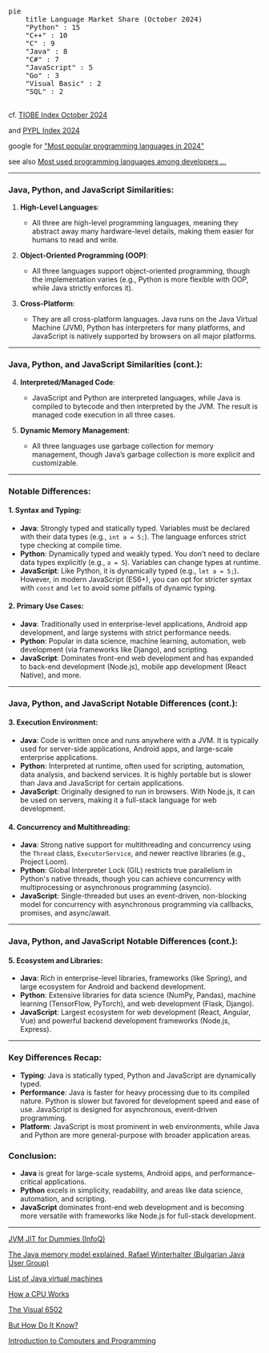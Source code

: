 
<pre  class="mermaid">
pie
    title Language Market Share (October 2024)
    "Python" : 15
    "C++" : 10
    "C" : 9
    "Java" : 8
    "C#" : 7
    "JavaScript" : 5
    "Go" : 3
    "Visual Basic" : 2
    "SQL" : 2

</pre>

cf. [TIOBE Index October 2024](https://www.techrepublic.com/article/tiobe-index-news-october-2024-rust-climbs-the-ranks/)

and [PYPL Index 2024](https://www.orientsoftware.com/blog/most-popular-programming-languages/)

google for ["Most popular programming languages in 2024"](https://www.google.com/search?q=Most+popular+programming+languages+in+20240)

see also [Most used programming languages among developers &hellip;](https://www.statista.com/statistics/793628/worldwide-developer-survey-most-used-languages/)

---

### **Java, Python, and JavaScript Similarities:**
1. **High-Level Languages**: 
   - All three are high-level programming languages, meaning they abstract away many hardware-level details, making them easier for humans to read and write.
   
2. **Object-Oriented Programming (OOP)**: 
   - All three languages support object-oriented programming, though the implementation varies (e.g., Python is more flexible with OOP, while Java strictly enforces it).

3. **Cross-Platform**: 
   - They are all cross-platform languages. Java runs on the Java Virtual Machine (JVM), Python has interpreters for many platforms, and JavaScript is natively supported by browsers on all major platforms.

---

### **Java, Python, and JavaScript Similarities (cont.):**
4. **Interpreted/Managed Code**: 
   - JavaScript and Python are interpreted languages, while Java is compiled to bytecode and then interpreted by the JVM. The result is managed code execution in all three cases.

5. **Dynamic Memory Management**: 
   - All three languages use garbage collection for memory management, though Java’s garbage collection is more explicit and customizable.

---

### **Notable Differences:**

#### **1. Syntax and Typing:**
   - **Java**: Strongly typed and statically typed. Variables must be declared with their data types (e.g., `int a = 5;`). The language enforces strict type checking at compile time.
   - **Python**: Dynamically typed and weakly typed. You don't need to declare data types explicitly (e.g., `a = 5`). Variables can change types at runtime.
   - **JavaScript**: Like Python, it is dynamically typed (e.g., `let a = 5;`). However, in modern JavaScript (ES6+), you can opt for stricter syntax with `const` and `let` to avoid some pitfalls of dynamic typing.

#### **2. Primary Use Cases:**
   - **Java**: Traditionally used in enterprise-level applications, Android app development, and large systems with strict performance needs.
   - **Python**: Popular in data science, machine learning, automation, web development (via frameworks like Django), and scripting.
   - **JavaScript**: Dominates front-end web development and has expanded to back-end development (Node.js), mobile app development (React Native), and more.

---

### **Java, Python, and JavaScript Notable Differences (cont.):**
#### **3. Execution Environment:**
   - **Java**: Code is written once and runs anywhere with a JVM. It is typically used for server-side applications, Android apps, and large-scale enterprise applications.
   - **Python**: Interpreted at runtime, often used for scripting, automation, data analysis, and backend services. It is highly portable but is slower than Java and JavaScript for certain applications.
   - **JavaScript**: Originally designed to run in browsers. With Node.js, it can be used on servers, making it a full-stack language for web development.

#### **4. Concurrency and Multithreading:**
   - **Java**: Strong native support for multithreading and concurrency using the `Thread` class, `ExecutorService`, and newer reactive libraries (e.g., Project Loom).
   - **Python**: Global Interpreter Lock (GIL) restricts true parallelism in Python's native threads, though you can achieve concurrency with multiprocessing or asynchronous programming (asyncio).
   - **JavaScript**: Single-threaded but uses an event-driven, non-blocking model for concurrency with asynchronous programming via callbacks, promises, and async/await.

---

### **Java, Python, and JavaScript Notable Differences (cont.):**
#### **5. Ecosystem and Libraries:**
   - **Java**: Rich in enterprise-level libraries, frameworks (like Spring), and large ecosystem for Android and backend development.
   - **Python**: Extensive libraries for data science (NumPy, Pandas), machine learning (TensorFlow, PyTorch), and web development (Flask, Django).
   - **JavaScript**: Largest ecosystem for web development (React, Angular, Vue) and powerful backend development frameworks (Node.js, Express).

---

### **Key Differences Recap:**
- **Typing**: Java is statically typed, Python and JavaScript are dynamically typed.
- **Performance**: Java is faster for heavy processing due to its compiled nature. Python is slower but favored for development speed and ease of use. JavaScript is designed for asynchronous, event-driven programming.
- **Platform**: JavaScript is most prominent in web environments, while Java and Python are more general-purpose with broader application areas.

### **Conclusion:**
- **Java** is great for large-scale systems, Android apps, and performance-critical applications.
- **Python** excels in simplicity, readability, and areas like data science, automation, and scripting.
- **JavaScript** dominates front-end web development and is becoming more versatile with frameworks like Node.js for full-stack development. 

---

[JVM JIT for Dummies (InfoQ)](https://youtu.be/FnDHp3Qya6s)


[The Java memory model explained, Rafael Winterhalter (Bulgarian Java User Group)](https://youtu.be/qADk_tj4wY8)


[List of Java virtual machines](https://en.wikipedia.org/wiki/List_of_Java_virtual_machines)

[How a CPU Works](https://youtu.be/cNN_tTXABUA)

[The Visual 6502](http://visual6502.org/JSSim)

[But How Do It Know?](https://www.nipccd.nic.in/uploads/report/EBMIfKpdf-1bc3ceafe870f0bf95edccb7a38d63ee.pdf)

[Introduction to Computers and Programming](https://www.pearsonhighered.com/assets/samplechapter/0/3/2/1/0321537114.pdf)

